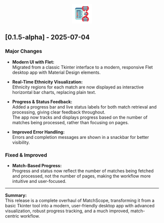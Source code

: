 <div align="center">
  <img src="icon.png" alt="MatchScope Logo" width="64" height="64">
</div>

## [0.1.5-alpha] - 2025-07-04

### Major Changes

- **Modern UI with Flet:**  
  Migrated from a classic Tkinter interface to a modern, responsive Flet desktop app with Material Design elements.

- **Real-Time Ethnicity Visualization:**  
  Ethnicity regions for each match are now displayed as interactive horizontal bar charts, replacing plain text.

- **Progress & Status Feedback:**  
  Added a progress bar and live status labels for both match retrieval and processing, giving clear feedback throughout.  
  The app now tracks and displays progress based on the number of matches being processed, rather than focusing on pages.

- **Improved Error Handling:**  
  Errors and completion messages are shown in a snackbar for better visibility.

### Fixed & Improved

- **Match-Based Progress:**  
  Progress and status now reflect the number of matches being fetched and processed, not the number of pages, making the workflow more intuitive and user-focused.

---

**Summary:**  
This release is a complete overhaul of MatchScope, transforming it from a basic Tkinter tool into a modern, user-friendly desktop app with advanced visualization, robust progress tracking, and a much improved, match-centric workflow.
